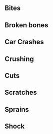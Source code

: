 ## Bites ##



## Broken bones ##



## Car Crashes ##



## Crushing ##



## Cuts ##



## Scratches ##



## Sprains ##



## Shock ##
